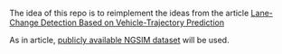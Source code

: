 The idea of this repo is to reimplement the ideas from the article
[Lane-Change Detection Based on Vehicle-Trajectory Prediction](https://ieeexplore.ieee.org/document/7835731)

As in article, [publicly available NGSIM dataset](https://ops.fhwa.dot.gov/trafficanalysistools/ngsim.htm) will be used.